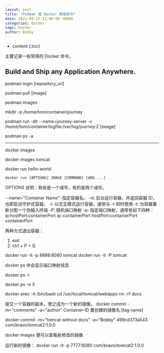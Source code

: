 ```yaml
---
layout: post
title: "Podman 或 Docker 常用命令"
date: 2021-04-25 11:00:00 +0800
categories: Docker
tags: Docker
author: Bobby
---
```


* content
{:toc}

主要记录一些常用的 Docker 命令。




## Build and Ship any Application Anywhere.

podman login [repository_url]

podman pull [image]

podman images

mkdir -p /home/tom/container/journey

podman run -dit --name=journey-server -v /home/tom/container/logfile:/var/log/journey:Z [image]

podman ps -a

-------------

docker images

docker images tomcat

docker run hello-world

`docker run [OPTIONS] IMAGE [COMMAND] [ARG ...]`

OPTIONS 说明：有些是一个减号，有的是两个减号。

--name="Container Name": 指定容器名。
-d: 后台运行容器，并返回容器 ID，也即启动守护式容器。
-i: 以交互模式运行容器，通常与 -t 同时使用
-t: 为容器重新分配一个伪输入终端
-P: 随机端口映射
-p: 指定端口映射，通常有如下四种：
  ip:hostPort:containerPort
  ip::containerPort
  hostPort:containerPort
  containerPort

两种方式退出容器：
1. exit
2. ctrl + P + Q

docker run -it -p 8888:8080 tomcat
docker run -it -P tomcat

docker ps 中会显示端口映射信息

docker ps -l

docker ps -n 3

docker exec -it <CONTAINER-ID> /bin/bash
cd /usr/local/tomcat/webapps
rm -rf docs

提交一个容器的副本，使之成为一个新的镜像。
docker commit -m="comments" -a="author" Container-ID 要创建的镜像名:[tag name]

docker commit -m="tomcat without docs" -a="Bobby" 499cd373a543 com/bravo/tomcat2:1.0.0

docker images 便可以查看新修改的镜像

运行新的镜像：
docker run -it -p 7777:8080 com/bravo/tomcat2:1.0.0








